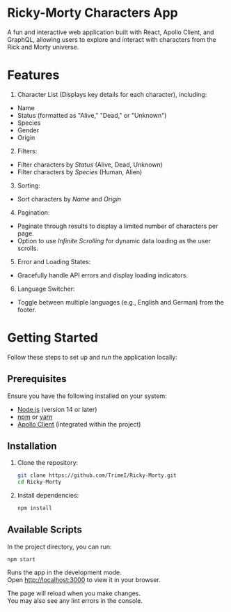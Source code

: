 # Ricky-Morty Characters App

A fun and interactive web application built with React, Apollo Client, and GraphQL, allowing users to explore and interact with characters from the Rick and Morty universe.

# Features

1. Character List (Displays key details for each character), including:
  - Name
  - Status (formatted as "Alive," "Dead," or "Unknown")
  - Species
  - Gender
  - Origin
2. Filters:
  - Filter characters by *Status* (Alive, Dead, Unknown)
  - Filter characters by *Species* (Human, Alien)
3. Sorting:
  - Sort characters by *Name* and *Origin*
4. Pagination:
  - Paginate through results to display a limited number of characters per page.
  - Option to use *Infinite Scrolling* for dynamic data loading as the user scrolls.
5. Error and Loading States:
  - Gracefully handle API errors and display loading indicators.
6. Language Switcher:
  - Toggle between multiple languages (e.g., English and German) from the footer.

# Getting Started

Follow these steps to set up and run the application locally:

## Prerequisites

Ensure you have the following installed on your system:
- [Node.js](https://nodejs.org/) (version 14 or later)
- [npm](https://www.npmjs.com/) or [yarn](https://yarnpkg.com/)
- [Apollo Client](https://www.apollographql.com/docs/react/) (integrated within the project)


## Installation

1. Clone the repository:
   ```bash
   git clone https://github.com/TrimeI/Ricky-Morty.git
   cd Ricky-Morty

2. Install dependencies:
   ```bash
   npm install

## Available Scripts

In the project directory, you can run:

 `npm start`

Runs the app in the development mode.\
Open [http://localhost:3000](http://localhost:3000) to view it in your browser.

The page will reload when you make changes.\
You may also see any lint errors in the console.

